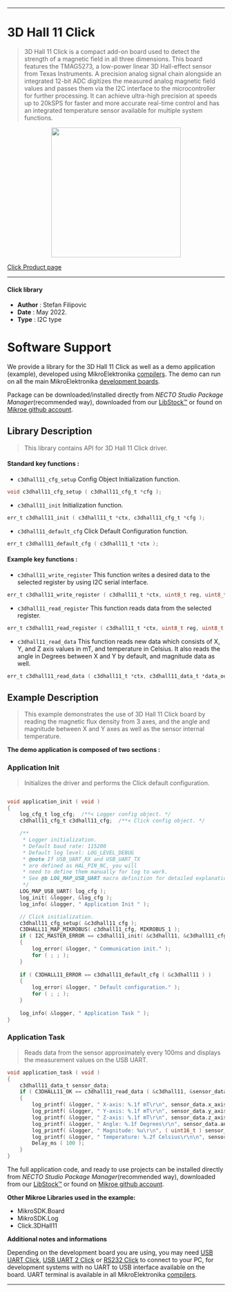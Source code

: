 
---
# 3D Hall 11 Click

> 3D Hall 11 Click is a compact add-on board used to detect the strength of a magnetic field in all three dimensions. This board features the TMAG5273, a low-power linear 3D Hall-effect sensor from Texas Instruments. A precision analog signal chain alongside an integrated 12-bit ADC digitizes the measured analog magnetic field values and passes them via the I2C interface to the microcontroller for further processing. It can achieve ultra-high precision at speeds up to 20kSPS for faster and more accurate real-time control and has an integrated temperature sensor available for multiple system functions.

<p align="center">
  <img src="https://download.mikroe.com/images/click_for_ide/3dhall11_click.png" height=300px>
</p>

[Click Product page](https://www.mikroe.com/3d-hall-11-click)

---


#### Click library

- **Author**        : Stefan Filipovic
- **Date**          : May 2022.
- **Type**          : I2C type


# Software Support

We provide a library for the 3D Hall 11 Click
as well as a demo application (example), developed using MikroElektronika
[compilers](https://www.mikroe.com/necto-studio).
The demo can run on all the main MikroElektronika [development boards](https://www.mikroe.com/development-boards).

Package can be downloaded/installed directly from *NECTO Studio Package Manager*(recommended way), downloaded from our [LibStock&trade;](https://libstock.mikroe.com) or found on [Mikroe github account](https://github.com/MikroElektronika/mikrosdk_click_v2/tree/master/clicks).

## Library Description

> This library contains API for 3D Hall 11 Click driver.

#### Standard key functions :

- `c3dhall11_cfg_setup` Config Object Initialization function.
```c
void c3dhall11_cfg_setup ( c3dhall11_cfg_t *cfg );
```

- `c3dhall11_init` Initialization function.
```c
err_t c3dhall11_init ( c3dhall11_t *ctx, c3dhall11_cfg_t *cfg );
```

- `c3dhall11_default_cfg` Click Default Configuration function.
```c
err_t c3dhall11_default_cfg ( c3dhall11_t *ctx );
```

#### Example key functions :

- `c3dhall11_write_register` This function writes a desired data to the selected register by using I2C serial interface.
```c
err_t c3dhall11_write_register ( c3dhall11_t *ctx, uint8_t reg, uint8_t data_in );
```

- `c3dhall11_read_register` This function reads data from the selected register.
```c
err_t c3dhall11_read_register ( c3dhall11_t *ctx, uint8_t reg, uint8_t *data_out );
```

- `c3dhall11_read_data` This function reads new data which consists of X, Y, and Z axis values in mT, and temperature in Celsius. It also reads the angle in Degrees between X and Y by default, and magnitude data as well.
```c
err_t c3dhall11_read_data ( c3dhall11_t *ctx, c3dhall11_data_t *data_out );
```

## Example Description

> This example demonstrates the use of 3D Hall 11 Click board by reading the magnetic
flux density from 3 axes, and the angle and magnitude between X and Y axes
as well as the sensor internal temperature.

**The demo application is composed of two sections :**

### Application Init

> Initializes the driver and performs the Click default configuration.

```c

void application_init ( void )
{
    log_cfg_t log_cfg;  /**< Logger config object. */
    c3dhall11_cfg_t c3dhall11_cfg;  /**< Click config object. */

    /** 
     * Logger initialization.
     * Default baud rate: 115200
     * Default log level: LOG_LEVEL_DEBUG
     * @note If USB_UART_RX and USB_UART_TX 
     * are defined as HAL_PIN_NC, you will 
     * need to define them manually for log to work. 
     * See @b LOG_MAP_USB_UART macro definition for detailed explanation.
     */
    LOG_MAP_USB_UART( log_cfg );
    log_init( &logger, &log_cfg );
    log_info( &logger, " Application Init " );

    // Click initialization.
    c3dhall11_cfg_setup( &c3dhall11_cfg );
    C3DHALL11_MAP_MIKROBUS( c3dhall11_cfg, MIKROBUS_1 );
    if ( I2C_MASTER_ERROR == c3dhall11_init( &c3dhall11, &c3dhall11_cfg ) ) 
    {
        log_error( &logger, " Communication init." );
        for ( ; ; );
    }
    
    if ( C3DHALL11_ERROR == c3dhall11_default_cfg ( &c3dhall11 ) )
    {
        log_error( &logger, " Default configuration." );
        for ( ; ; );
    }
    
    log_info( &logger, " Application Task " );
}

```

### Application Task

> Reads data from the sensor approximately every 100ms and displays the measurement values on the USB UART.

```c
void application_task ( void )
{
    c3dhall11_data_t sensor_data;
    if ( C3DHALL11_OK == c3dhall11_read_data ( &c3dhall11, &sensor_data ) )
    {
        log_printf( &logger, " X-axis: %.1f mT\r\n", sensor_data.x_axis );
        log_printf( &logger, " Y-axis: %.1f mT\r\n", sensor_data.y_axis );
        log_printf( &logger, " Z-axis: %.1f mT\r\n", sensor_data.z_axis );
        log_printf( &logger, " Angle: %.1f Degrees\r\n", sensor_data.angle );
        log_printf( &logger, " Magnitude: %u\r\n", ( uint16_t ) sensor_data.magnitude );
        log_printf( &logger, " Temperature: %.2f Celsius\r\n\n", sensor_data.temperature );
        Delay_ms ( 100 );
    }
}
```

The full application code, and ready to use projects can be installed directly from *NECTO Studio Package Manager*(recommended way), downloaded from our [LibStock&trade;](https://libstock.mikroe.com) or found on [Mikroe github account](https://github.com/MikroElektronika/mikrosdk_click_v2/tree/master/clicks).

**Other Mikroe Libraries used in the example:**

- MikroSDK.Board
- MikroSDK.Log
- Click.3DHall11

**Additional notes and informations**

Depending on the development board you are using, you may need
[USB UART Click](https://www.mikroe.com/usb-uart-click),
[USB UART 2 Click](https://www.mikroe.com/usb-uart-2-click) or
[RS232 Click](https://www.mikroe.com/rs232-click) to connect to your PC, for
development systems with no UART to USB interface available on the board. UART
terminal is available in all MikroElektronika
[compilers](https://shop.mikroe.com/compilers).

---
